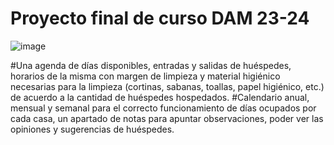 # Proyecto final de curso DAM 23-24
![image](https://github.com/Nudack/Proyecto/assets/114146534/ef1df246-38c1-46ed-a6d0-ef703e44f2e7)

#Una agenda de días disponibles, entradas y salidas de huéspedes, horarios de la misma con margen de limpieza y material higiénico necesarias para la limpieza (cortinas, sabanas, toallas, papel higiénico, etc.) de acuerdo a la cantidad de huéspedes hospedados. #Calendario anual, mensual y semanal para el correcto funcionamiento de días ocupados por cada casa, un apartado de notas para apuntar observaciones, poder ver las opiniones y sugerencias de huéspedes.
